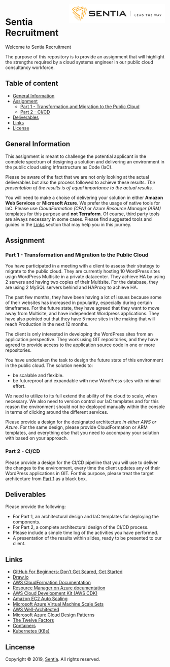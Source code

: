 
<a href="https://sentia.com/">
    <img src="assets/logo.jpg" alt="Sentia - Lead the way" title="Sentia" align="right" height="60" />
</a>

# Sentia Recruitment

Welcome to Sentia Recruitment

The purpose of this repository is to provide an assignment that will highlight the strengths required by a cloud systems engineer in our public cloud consultancy workforce.

## Table of content

- [General Information](#general-information)
- [Assignment](#assignment)
    - [Part 1 - Transformation and Migration to the Public Cloud](#part-1---transformation-and-migration-to-the-public-cloud)
    - [Part 2 - CI/CD](#part-2---cicd)
- [Deliverables](#deliverables)
- [Links](#links)
- [License](#license)

## General Information

This assignment is meant to challenge the potential applicant in the complete spectrum of designing a solution and delivering an environment in the public cloud using Infrastructure as Code (IaC).

Please be aware of the fact that we are not only looking at the actual deliverables but also the process followed to achieve these results. *The presentation of the results is of equal importance to the actual results.*

You will need to make a choise of delivering your solution in either **Amazon Web Services** or **Microsoft Azure**. We prefer the usage of native tools for IaC. Please use *CloudFormation (CFN)* or *Azure Resource Manager (ARM)* templates for this purpose and **not Terraform**. Of course, third party tools are always necessary in some cases. Please find suggested tools and guides in the [Links](#links) section that may help you in this journey.

## Assignment

### Part 1 - Transformation and Migration to the Public Cloud

You have participated in a meeting with a client to assess their strategy to migrate to the public cloud. They are currently hosting 10 WordPress sites usign WordPress Multisite in a private datacenter. They achieve HA by using 2 servers and having two copies of their Multisite. For the database, they are using 2 MySQL servers behind and HAProxy to achieve HA.

The past few months, they have been having a lot of issues because some of their websites has increased in popularity, especially during certain timeframes. For the future state, they have agreed that they want to move away from Multisite, and have independent Wordpress applications. They have also pointed out that they have 5 more sites in the making that will reach Production in the next 12 months.

The client is only interested in developing the WordPress sites from an application perspective. They work using GIT repositories, and they have agreed to provide access to the application source code in one or more repositories.

You have undertaken the task to design the future state of this environment in the public cloud. The solution needs to:
* be scalable and flexible.
* be futureproof and expandable with new WordPress sites with minimal effort.

We need to utilize to its full extend the ability of the cloud to scale, when necessary. We also need to version control our IaC templates and for this reason the environment should not be deployed manually within the console in terms of clicking around the different services.

Please provide a design for the designated architecture *in either AWS or Azure*. For the same design, please provide CloudFormation or ARM templates, and everything else that you need to accompany your solution with based on your approach.

### Part 2 - CI/CD

Please provide a design for the CI/CD pipeline that you will use to deliver the changes to the environment, every time the client updates any of their WordPress applications in GIT. For this purpose, please treat the target architecture from [Part 1](#part-1---transformation-and-migration-to-the-public-cloud) as a black box.

## Deliverables

Please provide the following:
* For Part 1, an architectural design and IaC templates for deploying the components.
* For Part 2, a complete architectural design of the CI/CD process.
* Please include a simple time log of the activities you have performed.
* A presentation of the results within slides, ready to be presented to our client.

## Links

- [GitHub For Beginners: Don’t Get Scared, Get Started](https://readwrite.com/2013/09/30/understanding-github-a-journey-for-beginners-part-1/)
- [Draw.io](https://www.draw.io/)
- [AWS CloudFormation Documentation](https://docs.aws.amazon.com/cloudformation/index.html)
- [Resource Manager on Azure documentation](https://docs.microsoft.com/en-us/azure/azure-resource-manager/)
- [AWS Cloud Development Kit (AWS CDK)](https://github.com/aws/aws-cdk)
- [Amazon EC2 Auto Scaling](https://aws.amazon.com/ec2/autoscaling/?sc_channel=ba&sc_campaign=autoscaling-ec2-button&sc_medium=button&sc_country=global&sc_geo=global&sc_outcome=aware)
- [Microsoft Azure Virtual Machine Scale Sets](https://docs.microsoft.com/en-us/azure/virtual-machine-scale-sets/overview?toc=%2Fazure%2Fvirtual-machines%2Flinux%2Ftoc.json)
- [AWS Well-Architected](https://aws.amazon.com/architecture/well-architected/)
- [Microsoft Azure Cloud Design Patterns](https://docs.microsoft.com/en-us/azure/architecture/patterns/)
- [The Twelve Factors](https://12factor.net/)
- [Containers](https://www.docker.com/resources/what-container)
- [Kubernetes (K8s)](https://kubernetes.io/)

## Lincense

Copyright © 2019, [Sentia](https://sentia.com). All rights reserved.